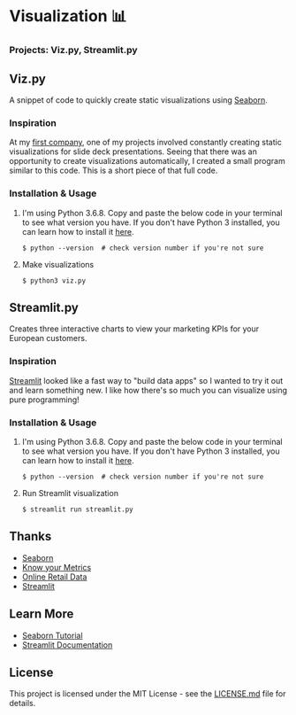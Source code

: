 # Visualization 📊
### Projects: Viz.py, Streamlit.py

## Viz.py
A snippet of code to quickly create static visualizations using [Seaborn](https://seaborn.pydata.org/index.html).

### Inspiration
At my [first company](https://www.boozallen.com/), one of my projects involved constantly creating static visualizations for slide deck presentations. Seeing that there was an opportunity to create visualizations automatically, I created a small program similar to this code. This is a short piece of that full code.

### Installation & Usage
1. I'm using Python 3.6.8. Copy and paste the below code in your terminal to see what version you have. If you don't have Python 3 installed, you can learn how to install it [here](https://realpython.com/installing-python).

    `$ python --version  # check version number if you're not sure`

2. Make visualizations

    `$ python3 viz.py`

   
## Streamlit.py
Creates three interactive charts to view your marketing KPIs for your European customers.

### Inspiration
[Streamlit](https://www.streamlit.io/) looked like a fast way to "build data apps" so I wanted to try it out and learn something new. I like how there's so much you can visualize using pure programming!

### Installation & Usage
1. I'm using Python 3.6.8. Copy and paste the below code in your terminal to see what version you have. If you don't have Python 3 installed, you can learn how to install it [here](https://realpython.com/installing-python).

    `$ python --version  # check version number if you're not sure`

2. Run Streamlit visualization

    `$ streamlit run streamlit.py`

## Thanks
* [Seaborn](https://seaborn.pydata.org/index.html)
* [Know your Metrics](https://towardsdatascience.com/data-driven-growth-with-python-part-1-know-your-metrics-812781e66a5b)
* [Online Retail Data](https://www.kaggle.com/vijayuv/onlineretail)
* [Streamlit](https://www.streamlit.io/)

## Learn More
* [Seaborn Tutorial](https://elitedatascience.com/python-seaborn-tutorial)
* [Streamlit Documentation](https://docs.streamlit.io/en/stable/)

## License
This project is licensed under the MIT License - see the [LICENSE.md]() file for details.
